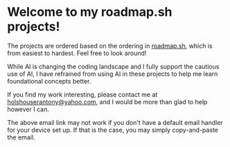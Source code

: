 # Welcome to my roadmap.sh projects!

The projects are ordered based on the ordering in <a href=https://roadmap.sh/projects target="_blank">roadmap.sh</a>, which is from easiest to hardest. Feel free to look around!

While AI is changing the coding landscape and I fully support the cautious use of AI, I have refrained from using AI in these projects to help me learn foundational concepts better.

If you find my work interesting, please contact me at <a href="mailto:holshouserantony@yahoo.com" target="_blank">holshouserantony@yahoo.com</a>, and I would be more than glad to help however I can.

The above email link may not work if you don't have a default email handler for your device set up. If that is the case, you may simply copy-and-paste the email.
